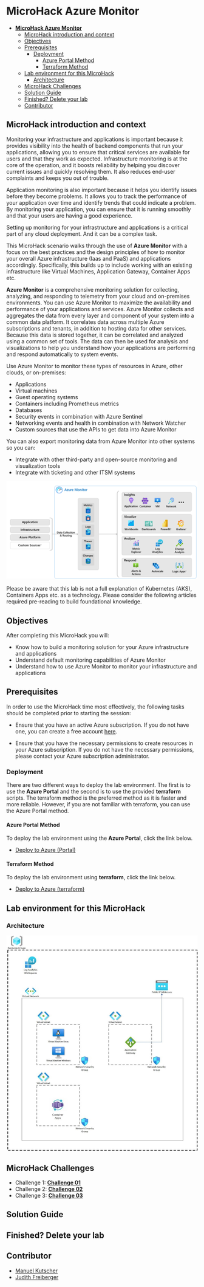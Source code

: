 # **MicroHack Azure Monitor**

- [**MicroHack Azure Monitor**](#microhack-azure-monitor)
  - [MicroHack introduction and context](#microhack-introduction-and-context)
  - [Objectives](#objectives)
  - [Prerequisites](#prerequisites)
    - [Deployment](#deployment)
      - [Azure Portal Method](#azure-portal-method)
      - [Terraform Method](#terraform-method)
  - [Lab environment for this MicroHack](#lab-environment-for-this-microhack)
    - [Architecture](#architecture)
  - [MicroHack Challenges](#microhack-challenges)
  - [Solution Guide](#solution-guide)
  - [Finished? Delete your lab](#finished-delete-your-lab)
  - [Contributor](#contributor)

## MicroHack introduction and context

Monitoring your infrastructure and applications is important because it provides visibility into the health of backend components that run your applications, allowing you to ensure that critical services are available for users and that they work as expected. Infrastructure monitoring is at the core of the operation, and it boosts reliability by helping you discover current issues and quickly resolving them. It also reduces end-user complaints and keeps you out of trouble.

Application monitoring is also important because it helps you identify issues before they become problems. It allows you to track the performance of your application over time and identify trends that could indicate a problem. By monitoring your application, you can ensure that it is running smoothly and that your users are having a good experience.

Setting up monitoring for your infrastructure and applications is a critical part of any cloud deployment. And it can be a complex task.

This MicroHack scenario walks through the use of **Azure Monitor** with a focus on the best practices and the design principles of how to monitor your overall Azure infrastructure (Iaas and PaaS) and applications accordingly. Specifically, this builds up to include working with an existing infrastructure like Virtual Machines, Application Gateway, Container Apps etc.

**Azure Monitor** is a comprehensive monitoring solution for collecting, analyzing, and responding to telemetry from your cloud and on-premises environments. You can use Azure Monitor to maximize the availability and performance of your applications and services. Azure Monitor collects and aggregates the data from every layer and component of your system into a common data platform. It correlates data across multiple Azure subscriptions and tenants, in addition to hosting data for other services. Because this data is stored together, it can be correlated and analyzed using a common set of tools. The data can then be used for analysis and visualizations to help you understand how your applications are performing and respond automatically to system events.

Use Azure Monitor to monitor these types of resources in Azure, other clouds, or on-premises:

- Applications
- Virtual machines
- Guest operating systems
- Containers including Prometheus metrics
- Databases
- Security events in combination with Azure Sentinel
- Networking events and health in combination with Network Watcher
- Custom sources that use the APIs to get data into Azure Monitor

You can also export monitoring data from Azure Monitor into other systems so you can:

- Integrate with other third-party and open-source monitoring and visualization tools
- Integrate with ticketing and other ITSM systems

![Architecture](./images/azure_monitor.png)

Please be aware that this lab is not a full explanation of Kubernetes (AKS), Containers Apps etc. as a technology. Please consider the following articles required pre-reading to build foundational knowledge.

## Objectives

After completing this MicroHack you will:

- Know how to build a monitoring solution for your Azure infrastructure and applications
- Understand default monitoring capabilities of Azure Monitor
- Understand how to use Azure Monitor to monitor your infrastructure and applications

## Prerequisites

In order to use the MicroHack time most effectively, the following tasks should be completed prior to starting the session:

- Ensure that you have an active Azure subscription. If you do not have one, you can create a free account [here](https://azure.microsoft.com/en-us/free/).

- Ensure that you have the necessary permissions to create resources in your Azure subscription. If you do not have the necessary permissions, please contact your Azure subscription administrator.

### Deployment

There are two different ways to deploy the lab environment. The first is to use the **Azure Portal** and the second is to use the provided **terraform** scripts. The terraform method is the preferred method as it is faster and more reliable. However, if you are not familiar with terraform, you can use the Azure Portal method.

#### Azure Portal Method

To deploy the lab environment using the **Azure Portal**, click the link below.

- [Deploy to Azure (Portal)](./prerequisites/portal/README.md)

#### Terraform Method

To deploy the lab environment using **terraform**, click the link below.

- [Deploy to Azure (terraform)](./prerequisites/terraform/README.md)

## Lab environment for this MicroHack

### Architecture

![Architecture](./images/architecture.jpg)

## MicroHack Challenges

- Challenge 1: **[Challenge 01](challenges/01_challenge.md)**
- Challenge 2: **[Challenge 02](challenges/02_challenge.md)**
- Challenge 3: **[Challenge 03](challenges/03_challenge.md)**

## Solution Guide

## Finished? Delete your lab

## Contributor

- [Manuel Kutscher](https://www.linkedin.com/in/manuel-soelch)
- [Judith Freiberger](https://www.linkedin.com/in/judithfreiberger)
